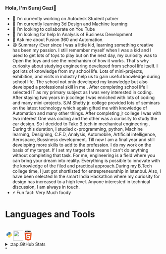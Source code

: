 ### Hola, I'm Suraj Gazi👋
- 🔭 I’m currently working on Autodesk Student patner
- 🌱 I’m currently learning 3d Design and Machine learning
- 👯 I’m looking to collaborate on You Tube
- 🤔 I’m looking for help In Analysis of Business Development
- 💬 Ask me about Fusion 360 and Automation.
- 😄 Summary :Ever since I was a little kid, learning something creative has been my passion. I still remember myself when I was a kid and I used to get lots of toys to play but on the next day, my curiosity was to Open the toys and see the mechanism of how it works. That's why curiosity about studying engineering developed from school life itself. I got lots of knowledge from my school life. Lots of mini-projects, exhibition, and visits in industry help us to gain useful knowledge during school life. The school not only developed my knowledge but also developed a professional skill in me . After completing school life I selected IT as my primary subject as I was very interested in coding. After staying two years in jr.college I was enriched with lots of coding and many mini-projects. S.M Shetty jr. college provided lots of seminars on the latest technology which again gifted me with knowledge of Automation and many other things.
After completing jr college I was with two interest One was coding and the other was a curiosity to study the car design. So I decided to Take B.tech in mechanical engineering . During this duration, I studied c-programming, python, Machine learning, Designing, C.F.D, Analysis, Automobile, Artificial intelligence, Aerospace, Bussiness development. Till now I am a final year and still developing more skills to add to the profession.
I do my work on the basis of my target. If I set my target that means I can't do anything without completing that task. For me, engineering is a field where you can bring your dream into reality. Everything is possible to innovate with the knowledge of the filed and practical approach.During my B.Tech college time, I just got shortlisted for entrepreneurship in Istanbul. Also, I have been selected In the smart India Hackathon where my curiosity for design has increased to a high level.
Anyone interested in technical discussion, I am always in touch. 
- ⚡ Fun fact: Very Much foody<br>
<h1>Languages and Tools</h1></br>
<img height="32" Width ="32" src="https://github.com/hanskellner/Fusion360Image2Surface/raw/master/Resources/image2surface/32x32.png"><img align = "left" alt = "python"  width ="26px"src="https://raw.githubusercontent.com/github/explore/80688e429a7d4ef2fca1e82350fe8e3517d3494d/topics/python/python.png"><img height="32" Width ="32" src="https://raw.githubusercontent.com/github/explore/80688e429a7d4ef2fca1e82350fe8e3517d3494d/topics/html/html.png">
<details>
  <summary>:zap:GitHub Stats</summary>
  <img  src="github-readme-stats-git-master.surajgazi100.vercel.app"
/app/api?username=surajgazi100&show_icons=true&title =true/>
  </details>
"





